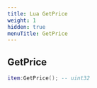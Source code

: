 ```yaml
---
title: Lua GetPrice
weight: 1
hidden: true
menuTitle: GetPrice
---
```

## GetPrice
```lua
item:GetPrice(); -- uint32
```